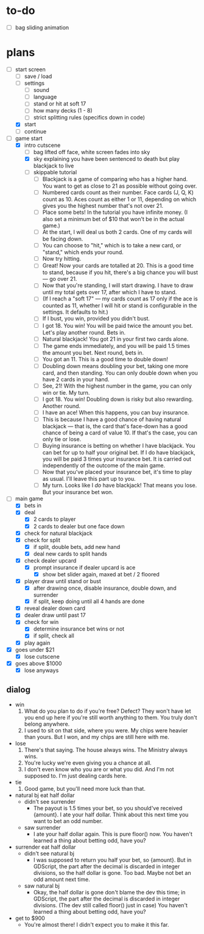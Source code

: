 # to-do

- [ ] bag sliding animation

# plans

- [ ] start screen
	- [ ] save / load
	- [ ] settings
		- [ ] sound
		- [ ] language
		- [ ] stand or hit at soft 17
		- [ ] how many decks (1 - 8)
		- [ ] strict splitting rules (specifics down in code)
	- [x] start
	- [ ] continue
- [ ] game start
	- [x] intro cutscene
		- [ ] bag lifted off face, white screen fades into sky
		- [x] sky explaining you have been sentenced to death but play blackjack to live
		- [ ] skippable tutorial
			- [ ] Blackjack is a game of comparing who has a higher hand. You want to get as close to 21 as possible without going over.
			- [ ] Numbered cards count as their number. Face cards (J, Q, K) count as 10. Aces count as either 1 or 11, depending on which gives you the highest number that's not over 21.
			- [ ] Place some bets! In the tutorial you have infinite money. (I also set a minimum bet of $10 that won't be in the actual game.)
			- [ ] At the start, I will deal us both 2 cards. One of my cards will be facing down.
			- [ ] You can choose to "hit," which is to take a new card, or "stand," which ends your round.
			- [ ] Now try hitting.
			- [ ] Great! Now your cards are totalled at 20. This is a good time to stand, because if you hit, there's a big chance you will bust — go over 21.
			- [ ] Now that you're standing, I will start drawing. I have to draw until my total gets over 17, after which I have to stand.
			- [ ] (If I reach a "soft 17" — my cards count as 17 only if the ace is counted as 11, whether I will hit or stand is configurable in the settings. It defaults to hit.)
			- [ ] If I bust, you win, provided you didn't bust.
			- [ ] I got 18. You win! You will be paid twice the amount you bet. Let's play another round. Bets in.
			- [ ] Natural blackjack! You got 21 in your first two cards alone.
			- [ ] The game ends immediately, and you will be paid 1.5 times the amount you bet. Next round, bets in.
			- [ ] You got an 11. This is a good time to double down!
			- [ ] Doubling down means doubling your bet, taking one more card, and then standing. You can only double down when you have 2 cards in your hand.
			- [ ] See, 21! With the highest number in the game, you can only win or tie. My turn.
			- [ ] I got 18. You win! Doubling down is risky but also rewarding. Another round.
			- [ ] I have an ace! When this happens, you can buy insurance.
			- [ ] This is because I have a good chance of having natural blackjack — that is, the card that's face-down has a good chance of being a card of value 10. If that's the case, you can only tie or lose.
			- [ ] Buying insurance is betting on whether I have blackjack. You can bet for up to half your original bet. If I do have blackjack, you will be paid 3 times your insurance bet. It is carried out independently of the outcome of the main game.
			- [ ] Now that you've placed your insurance bet, it's time to play as usual. I'll leave this part up to you.
			- [ ] My turn. Looks like I *do* have blackjack! That means you lose. But your insurance bet won.
- [ ] main game
	- [x] bets in
	- [x] deal
		- [x] 2 cards to player
		- [x] 2 cards to dealer but one face down
	- [x] check for natural blackjack
	- [x] check for split
		- [x] if split, double bets, add new hand
		- [x] deal new cards to split hands
	- [x] check dealer upcard
		- [x] prompt insurance if dealer upcard is ace
			- [x] show bet slider again, maxed at bet / 2 floored
	- [x] player draw until stand or bust
		- [x] after drawing once, disable insurance, double down, and surrender
		- [x] if split, keep doing until all 4 hands are done
	- [x] reveal dealer down card
	- [x] dealer draw until past 17
	- [x] check for win
		- [x] determine insurance bet wins or not
		- [x] if split, check all
	- [x] play again
- [x] goes under $21
	- [x] lose cutscene
- [x] goes above $1000
	- [x] lose anyways

## dialog

- win
	1. What do you plan to do if you're free? Defect? They won't have let you end up here if you're still worth anything to them. You truly don't belong anywhere.
	2. I used to sit on that side, where you were. My chips were heavier than yours. But I won, and my chips are still here with me.
- lose
	1. There's that saying. The house always wins. The Ministry always wins.
	2. You're lucky we're even giving you a chance at all.
	3. I don't even know who you are or what you did. And I'm not supposed to. I'm just dealing cards here.
- tie
	1. Good game, but you'll need more luck than that.
- natural bj eat half dollar
	- didn't see surrender
		- The payout is 1.5 times your bet, so you should've received {amount}. I ate your half dollar. Think about this next time you want to bet an odd number.
	- saw surrender
		- I ate your half dollar again. This is pure floor() now. You haven't learned a thing about betting odd, have you?
- surrender eat half dollar
	- didn't see natural bj
		- I was supposed to return you half your bet, so {amount}. But in GDScript, the part after the decimal is discarded in integer divisions, so the half dollar is gone. Too bad. Maybe not bet an odd amount next time.
	- saw natural bj
		- Okay, the half dollar is gone don't blame the dev this time; in GDScript, the part after the decimal is discarded in integer divisions. (The dev still called floor() just in case) You haven't learned a thing about betting odd, have you?
- get to $900
	- You're almost there! I didn't expect you to make it this far.
